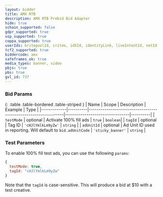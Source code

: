 ```yaml
---
layout: bidder
title: AMX RTB
description: AMX RTB Prebid Bid Adapter
hide: true
schain_supported: false
gdpr_supported: true
usp_supported: true
coppa_supported: true
userIds: britepoolId, criteo, id5Id, identityLink, liveIntentId, netId, parrableId, pubCommonId, unifiedId
tcf2_supported: true
biddercode: amx
safeframes_ok: true
media_types: banner, video
pbjs: true
pbs: true
gvl_id: 737
---
```


### Bid Params

{: .table .table-bordered .table-striped }
| Name        | Scope    | Description                                                     | Example                         | Type     |
|-------------|----------|-----------------------------------------------------------------|---------------------------------|----------|
| `testMode`  | optional | Activate 100% fill ads                                          | `true`                          | `boolean`|
| `tagId`     | optional | Tag ID                                                          | `'cHJlYmlkLm9yZw'`              | `string` |
| `adUnitId`  | optional | Ad Unit ID used in reporting. Will default to `bid.adUnitCode`  | `'sticky_banner'`               | `string` |

### Test Parameters

To enable 100% fill test ads, you can use the following `params`:

```javascript
{
  testMode: true,
  tagId: "cHJlYmlkLm9yZw"
}
```

Note that the `tagId` is case-sensitive. This will produce a bid at $10 with a test creative.
